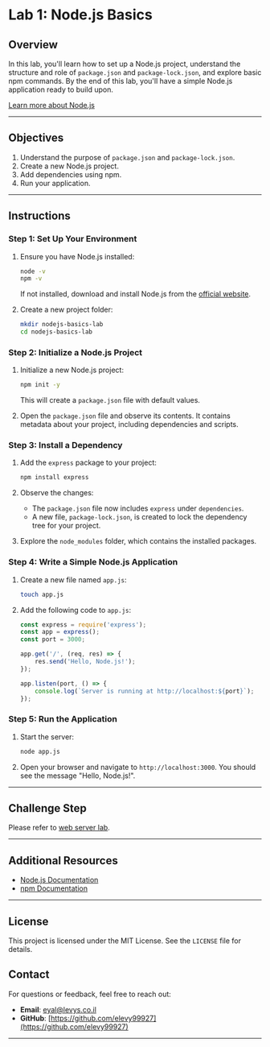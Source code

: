 # Lab 1: Node.js Basics

## Overview

In this lab, you'll learn how to set up a Node.js project, understand the structure and role of `package.json` and `package-lock.json`, and explore basic npm commands. By the end of this lab, you'll have a simple Node.js application ready to build upon.

[Learn more about Node.js](https://nodejs.org/)

---

## Objectives

1. Understand the purpose of `package.json` and `package-lock.json`.
2. Create a new Node.js project.
3. Add dependencies using npm.
4. Run your application.

---

## Instructions

### Step 1: Set Up Your Environment

1. Ensure you have Node.js installed:

   ```bash
   node -v
   npm -v
   ```

   If not installed, download and install Node.js from the [official website](https://nodejs.org/).

2. Create a new project folder:

   ```bash
   mkdir nodejs-basics-lab
   cd nodejs-basics-lab
   ```

### Step 2: Initialize a Node.js Project

1. Initialize a new Node.js project:

   ```bash
   npm init -y
   ```

   This will create a `package.json` file with default values.

2. Open the `package.json` file and observe its contents. It contains metadata about your project, including dependencies and scripts.

### Step 3: Install a Dependency

1. Add the `express` package to your project:

   ```bash
   npm install express
   ```

2. Observe the changes:

   - The `package.json` file now includes `express` under `dependencies`.
   - A new file, `package-lock.json`, is created to lock the dependency tree for your project.

3. Explore the `node_modules` folder, which contains the installed packages.

### Step 4: Write a Simple Node.js Application

1. Create a new file named `app.js`:

   ```bash
   touch app.js
   ```

2. Add the following code to `app.js`:

   ```javascript
   const express = require('express');
   const app = express();
   const port = 3000;

   app.get('/', (req, res) => {
       res.send('Hello, Node.js!');
   });

   app.listen(port, () => {
       console.log(`Server is running at http://localhost:${port}`);
   });
   ```

### Step 5: Run the Application

1. Start the server:

   ```bash
   node app.js
   ```

2. Open your browser and navigate to `http://localhost:3000`. You should see the message "Hello, Node.js!".

---

## Challenge Step

Please refer to <a href="../web-server">web server lab</a>.

---

## Additional Resources

- [Node.js Documentation](https://nodejs.org/docs/latest-v20.x/)
- [npm Documentation](https://docs.npmjs.com/)

---

## License

This project is licensed under the MIT License. See the `LICENSE` file for details.

## **Contact**
For questions or feedback, feel free to reach out:
- **Email**: eyal@levys.co.il
- **GitHub**: [https://github.com/elevy99927](https://github.com/elevy99927)

---
